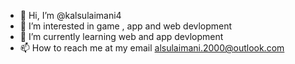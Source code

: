 - 👋 Hi, I’m @kalsulaimani4
- 👀 I’m interested in game , app and web devlopment 
- 🌱 I’m currently learning web and app devlopment 
- 📫 How to reach me at my email alsulaimani.2000@outlook.com

<!---
kalsulaimani4/kalsulaimani4 is a ✨ special ✨ repository because its `README.md` (this file) appears on your GitHub profile.
You can click the Preview link to take a look at your changes.
--->
